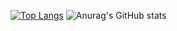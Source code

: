 [![Top Langs](https://github-readme-stats.vercel.app/api/top-langs/?username=j-ito0625&size_weight=0.5&count_weight=0.5&layout=compact&theme=synthwave)](https://github.com/anuraghazra/github-readme-stats)
![Anurag's GitHub stats](https://github-readme-stats.vercel.app/api?username=j-ito0625&show_icons=true&theme=synthwave)

